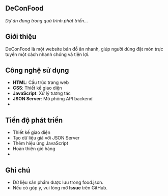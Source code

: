 ## DeConFood

*Dự án đang trong quá trình phát triển...* 

## Giới thiệu  
DeConFood là một website bán đồ ăn nhanh, giúp người dùng đặt món trực tuyến một cách nhanh chóng và tiện lợi.  

## Công nghệ sử dụng  
- **HTML**: Cấu trúc trang web  
- **CSS**: Thiết kế giao diện  
- **JavaScript**: Xử lý tương tác  
- **JSON Server**: Mô phỏng API backend
- 
## Tiến độ phát triển
 - Thiết kế giao diện
 - Tạo dữ liệu giả với JSON Server
 - Thêm hiệu ứng JavaScript
 - Hoàn thiện giỏ hàng
 - 
## Ghi chú
- Dữ liệu sản phẩm được lưu trong food.json.
- Nếu có góp ý, vui lòng mở **Issue** trên GitHub.

